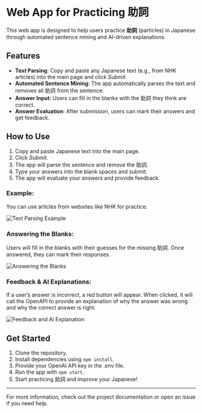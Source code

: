 # Web App for Practicing 助詞

This web app is designed to help users practice **助詞** (particles) in Japanese through automated sentence mining and AI-driven explanations.

## Features

- **Text Parsing**: Copy and paste any Japanese text (e.g., from NHK articles) into the main page and click *Submit*.
- **Automated Sentence Mining**: The app automatically parses the text and removes all 助詞 from the sentence.
- **Answer Input**: Users can fill in the blanks with the 助詞 they think are correct.
- **Answer Evaluation**: After submission, users can mark their answers and get feedback.

## How to Use

1. Copy and paste Japanese text into the main page.
2. Click *Submit*.
3. The app will parse the sentence and remove the 助詞.
4. Type your answers into the blank spaces and submit.
5. The app will evaluate your answers and provide feedback.

### Example:

You can use articles from websites like NHK for practice. 

![Text Parsing Example](https://github.com/user-attachments/assets/6629ade8-5690-4fc6-a196-5b6e958c6caf)

### Answering the Blanks:

Users will fill in the blanks with their guesses for the missing 助詞. Once answered, they can mark their responses.

![Answering the Blanks](https://github.com/user-attachments/assets/dc2e4d86-4991-4dcb-8f27-f5af6be1f595)

### Feedback & AI Explanations:

If a user’s answer is incorrect, a red button will appear. When clicked, it will call the OpenAPI to provide an explanation of why the answer was wrong and why the correct answer is right.

![Feedback and AI Explanation](https://github.com/user-attachments/assets/ddfd119a-fbe1-4bfc-9ba9-6028eb90292c)

## Get Started

1. Clone the repository.
2. Install dependencies using `npm install`.
3. Provide your OpenAI API key in the .env file. 
4. Run the app with `npm start`.
5. Start practicing 助詞 and improve your Japanese!

---

For more information, check out the project documentation or open an issue if you need help.
